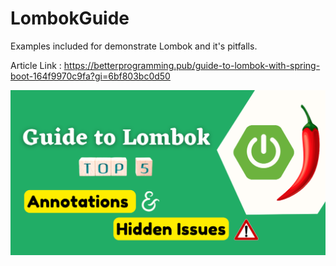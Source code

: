 # LombokGuide

Examples included for demonstrate Lombok and it's pitfalls.

Article Link :
https://betterprogramming.pub/guide-to-lombok-with-spring-boot-164f9970c9fa?gi=6bf803bc0d50


[<img alt="Lombok Guide Cover Image Created by Yasas Sandeepa" src="Lombok.png" />](https://betterprogramming.pub/guide-to-lombok-with-spring-boot-164f9970c9fa?gi=6bf803bc0d50)
